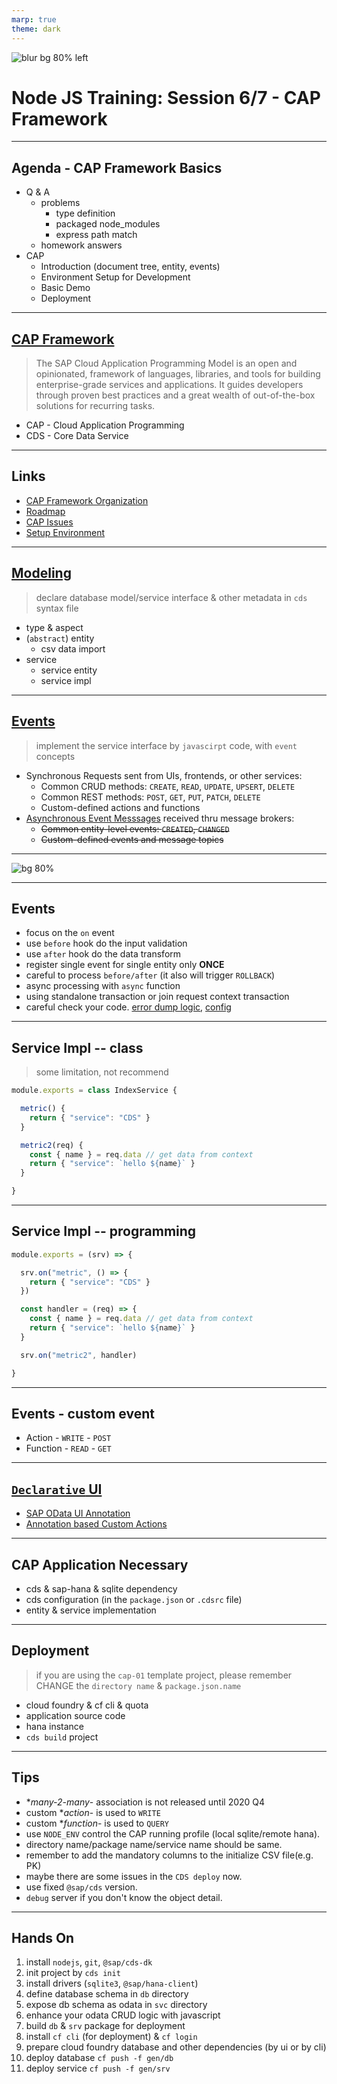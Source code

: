 ```yaml
---
marp: true
theme: dark
---
```


![blur bg 80% left](https://res.cloudinary.com/digf90pwi/image/upload/v1588562767/cap_r2hzvb.svg)

# Node JS Training: Session 6/7 - CAP Framework

---

## Agenda - CAP Framework Basics

- Q & A
  - problems
    - type definition
    - packaged node_modules
    - express path match
  - homework answers
- CAP
  - Introduction (document tree, entity, events)
  - Environment Setup for Development
  - Basic Demo
  - Deployment


---




## [CAP Framework](https://cap.cloud.sap/docs/about/)



> The SAP Cloud Application Programming Model is an open and opinionated, framework of languages, libraries, and tools for building enterprise-grade services and applications. It guides developers through proven best practices and a great wealth of out-of-the-box solutions for recurring tasks.

- CAP - Cloud Application Programming
- CDS - Core Data Service


---

## Links




- [CAP Framework Organization](https://github.wdf.sap.corp/cap)
- [Roadmap](https://github.wdf.sap.corp/cap/matters/projects/33#card-138161)
- [CAP Issues](https://github.wdf.sap.corp/cap/issues/issues)
- [Setup Environment](https://cap.cloud.sap/docs/get-started/)

---


## [Modeling](https://cap.cloud.sap/docs/guides/domain-models#about-domain-models)

> declare database model/service interface & other metadata in `cds` syntax file

- type & aspect
- (`abstract`) entity
  - csv data import
- service
  - service entity
  - service impl

---


## [Events](https://cap.cloud.sap/docs/guides/providing-services#handling-events)

> implement the service interface by `javascirpt` code, with `event` concepts

- Synchronous Requests sent from UIs, frontends, or other services:
  - Common CRUD methods: `CREATE`, `READ`, `UPDATE`, `UPSERT`, `DELETE`
  - Common REST methods: `POST`, `GET`, `PUT`, `PATCH`, `DELETE`
  - Custom-defined actions and functions 
- [Asynchronous Event Messsages](https://github.wdf.sap.corp/cap/issues/issues/4665?email_source=notifications&email_token=AAAFI7G4LUUNI6YQV4Z3QOLRPZVORA5CNFSM4ABNMMMKYY3PNVWWK3TUL52HS4DFVREXG43VMVBW63LNMVXHJKTDN5WW2ZLOORPWSZGOAAQKM6Y#issuecomment-2139771) received thru message brokers:
  - ~~Common entity-level events: `CREATED`, `CHANGED`~~
  - ~~Custom-defined events and message topics~~

---

![bg 80%](https://res.cloudinary.com/digf90pwi/image/upload/v1588570700/CAP-Events-Lifecycle_7_vm6xrg.png)

---

## Events



- focus on the `on` event
- use `before` hook do the input validation
- use `after` hook do the data transform
- register single event for single entity only **ONCE**
- careful to process `before/after` (it also will trigger `ROLLBACK`)
- async processing with `async` function
- using standalone transaction or join request context transaction
- careful check your code. [error dump logic](https://github.wdf.sap.corp/cdx/cds-services/blob/master/lib/adapter/odata-v4/handlers/error.js#L3), [config](https://github.wdf.sap.corp/CentralInvoices/workflow-service/blob/e2960467efc81687451f35b68e2b1229d52837e8/workflow-service/srv/WorkflowService.js#L113)

---

## Service Impl -- class

> some limitation, not recommend

```js
module.exports = class IndexService {

  metric() {
    return { "service": "CDS" }
  }

  metric2(req) {
    const { name } = req.data // get data from context
    return { "service": `hello ${name}` }
  }

}
```

---

## Service Impl -- programming



```js
module.exports = (srv) => {

  srv.on("metric", () => {
    return { "service": "CDS" }
  })

  const handler = (req) => {
    const { name } = req.data // get data from context
    return { "service": `hello ${name}` }
  }

  srv.on("metric2", handler)

}
```
---

## Events - custom event



- Action - `WRITE` - `POST`
- Function - `READ` - `GET`

---

## [`Declarative` UI](https://cap.cloud.sap/docs/guides/fiori/)



- [SAP OData UI Annotation](https://github.com/SAP/odata-vocabularies/blob/master/vocabularies/UI.md)
- [Annotation based Custom Actions](https://wiki.wdf.sap.corp/wiki/pages/viewpage.action?spaceKey=fioritech&title=Annotation+based+Custom+Actions)

--- 

## CAP Application Necessary



- cds & sap-hana & sqlite dependency
- cds configuration (in the `package.json` or `.cdsrc` file)
- entity & service implementation

---

## Deployment

> if you are using the `cap-01` template project, please remember CHANGE the `directory name` & `package.json.name` 

- cloud foundry & cf cli & quota
- application source code
- hana instance
- `cds build` project

---

## Tips



- **many-2-many*- association is not released until 2020 Q4
- custom **action*- is used to `WRITE`
- custom **function*- is used to `QUERY`
- use `NODE_ENV` control the CAP running profile (local sqlite/remote hana).
- directory name/package name/service name should be same.
- remember to add the mandatory columns to the initialize CSV file(e.g. PK)
- maybe there are some issues in the `CDS deploy` now.
- use fixed `@sap/cds` version.
- `debug` server if you don't know the object detail.


--- 

## Hands On



1. install `nodejs`, `git`, `@sap/cds-dk`
1. init project by `cds init`
1. install drivers (`sqlite3`, `@sap/hana-client`)
1. define database schema in `db` directory
1. expose db schema as odata in `svc` directory
1. enhance your odata CRUD logic with javascript
1. build `db` & `srv` package for deployment
1. install `cf cli` (for deployment) & `cf login`
1. prepare cloud foundry database and other dependencies (by ui or by cli)
1. deploy database `cf push -f gen/db`
1. deploy service `cf push -f gen/srv`